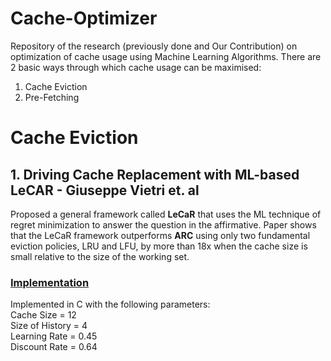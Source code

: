 # Cache-Optimizer
Repository of the research (previously done and Our Contribution) on optimization of cache usage using Machine Learning Algorithms. There are 2 basic ways through which cache usage can be maximised:
1. Cache Eviction
2. Pre-Fetching
# Cache Eviction
## 1. Driving Cache Replacement with ML-based LeCAR - Giuseppe Vietri et. al
Proposed a general framework called **LeCaR** that uses the ML technique of regret minimization to answer the question in the affirmative. Paper shows that the LeCaR framework outperforms **ARC** using only two fundamental eviction policies, LRU and LFU, by more than 18x when the cache size is small relative to the size of the working set.
### [Implementation](./lecar.c)
Implemented in C with the following parameters:<br/>
Cache Size = 12<br/>
Size of History = 4<br/>
Learning Rate = 0.45<br/>
Discount Rate = 0.64
